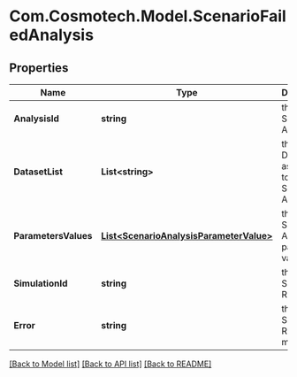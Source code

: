 # Com.Cosmotech.Model.ScenarioFailedAnalysis

## Properties

Name | Type | Description | Notes
------------ | ------------- | ------------- | -------------
**AnalysisId** | **string** | the Simulator Analysis Id | 
**DatasetList** | **List&lt;string&gt;** | the list of Dataset Id associated to this Scenario Analysis | [optional] 
**ParametersValues** | [**List&lt;ScenarioAnalysisParameterValue&gt;**](ScenarioAnalysisParameterValue.md) | the list of Simulator Analysis parameters values | [optional] 
**SimulationId** | **string** | the Simulation Run Id | [optional] [readonly] 
**Error** | **string** | the Simulation Run error message | [optional] [readonly] 

[[Back to Model list]](../README.md#documentation-for-models) [[Back to API list]](../README.md#documentation-for-api-endpoints) [[Back to README]](../README.md)

